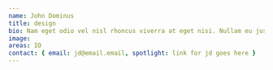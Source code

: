 ```yaml
---
name: John Dominus
title: design
bio: Nam eget odio vel nisl rhoncus viverra at eget nisi. Nullam eu justo ultricies ante venenatis aliquam at vitae nulla. Etiam nec gravida velit. Maecenas finibus enim ut mauris condimentum suscipit. Sed hendrerit metus sed erat placerat tempus. Pellentesque varius id purus at pellentesque. Nulla viverra lacus sed malesuada consectetur. Fusce a eleifend ligula.
image:
areas: IO
contact: { email: jd@email.email, spotlight: link for jd goes here }
---
```

